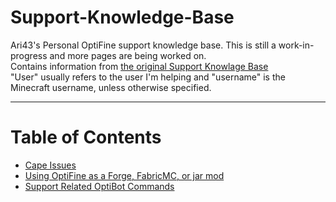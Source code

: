 # Support-Knowledge-Base 
Ari43's Personal OptiFine support knowledge base. This is still a work-in-progress and more pages are being worked on.  
Contains information from [the original Support Knowlage Base](https://github.com/Team-OptiFine/Support-Knowledge-Base)  
"User" usually refers to the user I'm helping and "username" is the Minecraft username, unless otherwise specified.

<hr>

# Table of Contents
- [Cape Issues](./Capes.md)
- [Using OptiFine as a Forge, FabricMC, or jar mod](./UseAsAMod.md)
- [Support Related OptiBot Commands](./BotCommandsList.md)
